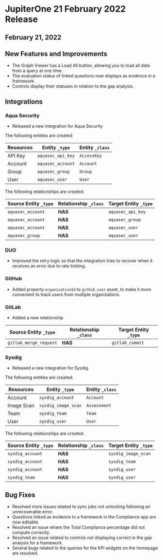 # JupiterOne 21 February 2022 Release

## February 21, 2022


## New Features and Improvements
- The Graph Viewer has a Load All button, allowing you to load all data from a query at one time. 
- The evaluation status of linked questions now displays as evidence in a framework.
- Controls display their statuses in relation to the gap analysis.

## Integrations

### Aqua Security

- Released a new integration for Aqua Security

The following entities are created:

| Resources | Entity `_type`    | Entity `_class` |
| --------- | ----------------- | --------------- |
| API Key   | `aquasec_api_key` | `AccessKey`     |
| Account   | `aquasec_account` | `Account`       |
| Group     | `aquasec_group`   | `Group`         |
| User      | `aquasec_user`    | `User`          |

The following relationships are created:

| Source Entity `_type` | Relationship `_class` | Target Entity `_type` |
| --------------------- | --------------------- | --------------------- |
| `aquasec_account`     | **HAS**               | `aquasec_api_key`     |
| `aquasec_account`     | **HAS**               | `aquasec_group`       |
| `aquasec_account`     | **HAS**               | `aquasec_user`        |
| `aquasec_group`       | **HAS**               | `aquasec_user`        |

### DUO

- Improved the retry logic so that the integration tries to recover when it receives an error due to rate limiting.

### GitHub

- Added property `organizationId` to `github_user` asset, to make it more convenient to track users from multiple organizations.

### GitLab

- Added a new relationship

| Source Entity `_type` | Relationship `_class` | Target Entity `_type` |
| --------------------- | --------------------- | --------------------- |
| `gitlab_merge_request`| **HAS**               | `gitlab_commit`       |

### Sysdig

- Released a new integration for Sysdig.

The following entities are created:

| Resources  | Entity `_type`      | Entity `_class` |
| ---------- | ------------------- | --------------- |
| Account    | `sysdig_account`    | `Account`       |
| Image Scan | `sysdig_image_scan` | `Assessment`    |
| Team       | `sysdig_team`       | `Team`          |
| User       | `sysdig_user`       | `User`          |

The following relationships are created:

| Source Entity `_type` | Relationship `_class` | Target Entity `_type` |
| --------------------- | --------------------- | --------------------- |
| `sysdig_account`      | **HAS**               | `sysdig_image_scan`   |
| `sysdig_account`      | **HAS**               | `sysdig_team`         |
| `sysdig_account`      | **HAS**               | `sysdig_user`         |
| `sysdig_team`         | **HAS**               | `sysdig_user`         |

## Bug Fixes
- Resolved more issues related to sync jobs not unlocking following an unrecoverable error.
- Questions linked as evidence to a framework in the Compliance app are now editable.
- Resolved an issue where the Total Compliance percentage did not compute correctly.
- Resolved an issue related to controls not displaying correct in the gap analysis for a framework.
- Several bugs related to the queries for the KPI widgets on the homepage are resolved.
